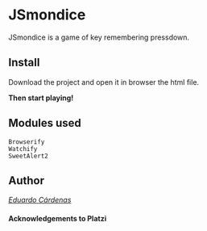 # JSmondice
JSmondice is a game of key remembering pressdown.

## Install
Download the project and open it in browser the html file.

**Then start playing!**

## Modules used
```
Browserify
Watchify
SweetAlert2
```

## Author
[*Eduardo Cárdenas*](https://twitter.com/edanca512 "@edanca512")

#### Acknowledgements to Platzi
